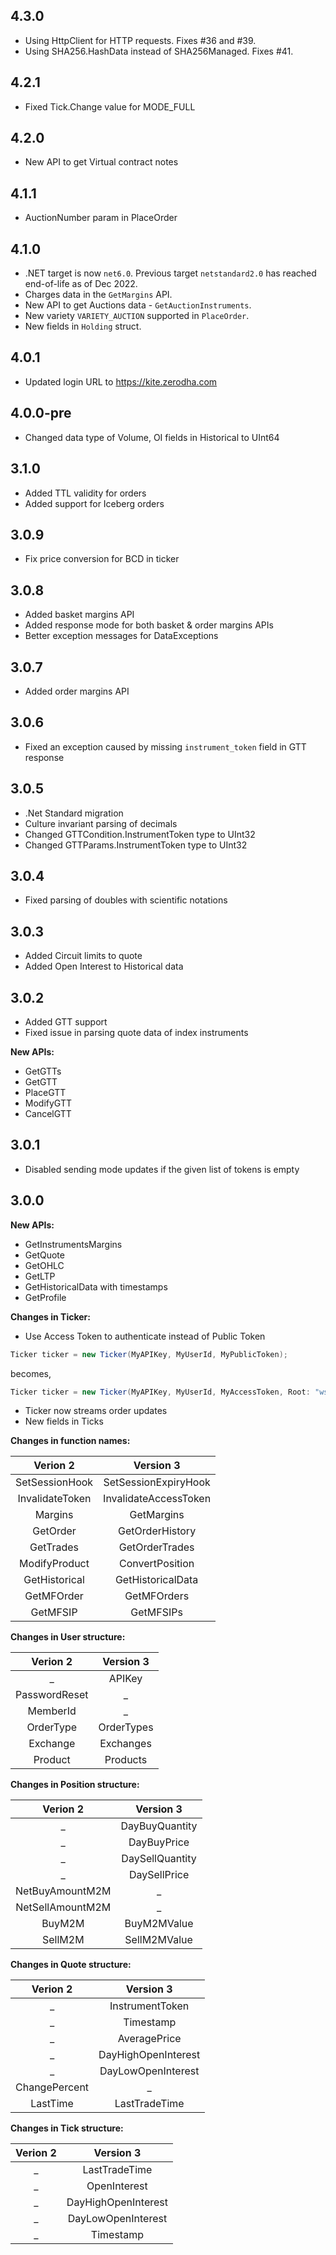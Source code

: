 ## 4.3.0

* Using HttpClient for HTTP requests. Fixes #36 and #39.
* Using SHA256.HashData instead of SHA256Managed. Fixes #41.

## 4.2.1

* Fixed Tick.Change value for MODE_FULL

## 4.2.0

* New API to get Virtual contract notes

## 4.1.1

* AuctionNumber param in PlaceOrder

## 4.1.0

* .NET target is now `net6.0`. Previous target `netstandard2.0` has reached end-of-life as of Dec 2022.
* Charges data in the `GetMargins` API.
* New API to get Auctions data - `GetAuctionInstruments`.
* New variety `VARIETY_AUCTION` supported in `PlaceOrder`.
* New fields in `Holding` struct.

## 4.0.1

* Updated login URL to https://kite.zerodha.com

## 4.0.0-pre

* Changed data type of Volume, OI fields in Historical to UInt64

## 3.1.0

* Added TTL validity for orders
* Added support for Iceberg orders

## 3.0.9

* Fix price conversion for BCD in ticker

## 3.0.8

* Added basket margins API
* Added response mode for both basket & order margins APIs
* Better exception messages for DataExceptions

## 3.0.7

* Added order margins API

## 3.0.6

* Fixed an exception caused by missing `instrument_token` field in GTT response

## 3.0.5

* .Net Standard migration
* Culture invariant parsing of decimals
* Changed GTTCondition.InstrumentToken type to UInt32
* Changed GTTParams.InstrumentToken type to UInt32

## 3.0.4

* Fixed parsing of doubles with scientific notations

## 3.0.3

* Added Circuit limits to quote
* Added Open Interest to Historical data

## 3.0.2

* Added GTT support
* Fixed issue in parsing quote data of index instruments

**New APIs:**

* GetGTTs
* GetGTT
* PlaceGTT
* ModifyGTT
* CancelGTT

## 3.0.1

* Disabled sending mode updates if the given list of tokens is empty

## 3.0.0

**New APIs:**

* GetInstrumentsMargins
* GetQuote
* GetOHLC
* GetLTP
* GetHistoricalData with timestamps
* GetProfile

**Changes in Ticker:**

* Use Access Token to authenticate instead of Public Token

```csharp
Ticker ticker = new Ticker(MyAPIKey, MyUserId, MyPublicToken);
```

becomes,

```csharp
Ticker ticker = new Ticker(MyAPIKey, MyUserId, MyAccessToken, Root: "wss://websocket.kite.trade/v3");
```

* Ticker now streams order updates
* New fields in Ticks

**Changes in function names:**

|    Verion 2     |       Version 3       |
| :-------------: | :-------------------: |
| SetSessionHook  | SetSessionExpiryHook  |
| InvalidateToken | InvalidateAccessToken |
|     Margins     |      GetMargins       |
|    GetOrder     |    GetOrderHistory    |
|    GetTrades    |    GetOrderTrades     |
|  ModifyProduct  |    ConvertPosition    |
|  GetHistorical  |   GetHistoricalData   |
|   GetMFOrder    |      GetMFOrders      |
|    GetMFSIP     |       GetMFSIPs       |

**Changes in User structure:**

|   Verion 2    | Version 3  |
| :-----------: | :--------: |
|       _       |   APIKey   |
| PasswordReset |     _      |
|   MemberId    |     _      |
|   OrderType   | OrderTypes |
|   Exchange    | Exchanges  |
|    Product    |  Products  |

**Changes in Position structure:**

|     Verion 2     |    Version 3    |
| :--------------: | :-------------: |
|        _         | DayBuyQuantity  |
|        _         |   DayBuyPrice   |
|        _         | DaySellQuantity |
|        _         |  DaySellPrice   |
| NetBuyAmountM2M  |        _        |
| NetSellAmountM2M |        _        |
|      BuyM2M      |   BuyM2MValue   |
|     SellM2M      |  SellM2MValue   |

**Changes in Quote structure:**

|   Verion 2    |      Version 3      |
| :-----------: | :-----------------: |
|       _       |   InstrumentToken   |
|       _       |      Timestamp      |
|       _       |    AveragePrice     |
|       _       | DayHighOpenInterest |
|       _       | DayLowOpenInterest  |
| ChangePercent |          _          |
|   LastTime    |    LastTradeTime    |


**Changes in Tick structure:**

| Verion 2 |      Version 3      |
| :------: | :-----------------: |
|    _     |    LastTradeTime    |
|    _     |    OpenInterest     |
|    _     | DayHighOpenInterest |
|    _     | DayLowOpenInterest  |
|    _     |      Timestamp      |
